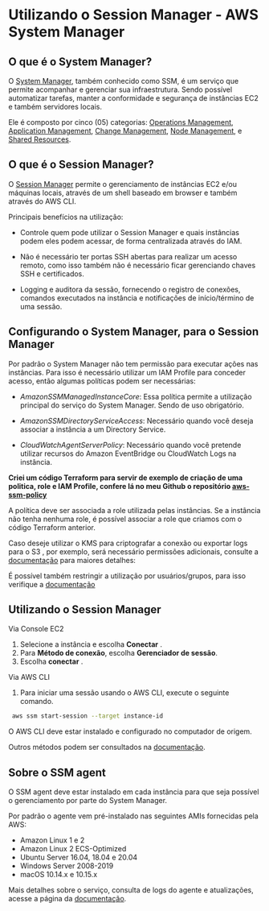 # Utilizando o Session Manager - AWS System Manager

## O que é o System Manager?

O [System Manager](https://aws.amazon.com/pt/systems-manager/), também conhecido como SSM, é um serviço que permite acompanhar e gerenciar sua infraestrutura. Sendo possível automatizar tarefas, manter a conformidade e segurança de instâncias EC2 e também servidores locais.
  
Ele é composto por cinco (05) categorias: [Operations Management](https://docs.aws.amazon.com/systems-manager/latest/userguide/systems-manager-ops-center.html), [Application Management](https://docs.aws.amazon.com/systems-manager/latest/userguide/systems-manager-application-management.html), [Change Management](https://docs.aws.amazon.com/systems-manager/latest/userguide/systems-manager-actions-and-change.html), [Node Management](https://docs.aws.amazon.com/systems-manager/latest/userguide/systems-manager-instances-and-nodes.html), e [Shared Resources](https://docs.aws.amazon.com/systems-manager/latest/userguide/systems-manager-shared-resources.html).

## O que é o Session Manager?

O [Session Manager](https://docs.aws.amazon.com/systems-manager/latest/userguide/session-manager.html#session-manager-benefits) permite o gerenciamento de instâncias EC2 e/ou máquinas locais, através de um shell baseado em browser e também através do AWS CLI.

Principais benefícios na utilização:

- Controle quem pode utilizar o Session Manager e quais instâncias podem eles podem acessar, de forma centralizada através do IAM.

- Não é necessário ter portas SSH abertas para realizar um acesso remoto, como isso também não é necessário ficar gerenciando chaves SSH e certificados.

- Logging e auditora da sessão, fornecendo o registro de conexões, comandos executados na instância e notificações de início/término de uma sessão.

## Configurando o System Manager, para o Session Manager

Por padrão o System Manager não tem permissão para executar ações nas instâncias. Para isso é necessário utilizar um IAM Profile para conceder acesso, então algumas políticas podem ser necessárias:

- *AmazonSSMManagedInstanceCore*: Essa política permite a utilização principal do serviço do System Manager. Sendo de uso obrigatório.

- *AmazonSSMDirectoryServiceAccess*: Necessário quando você deseja associar a instância a um Directory Service.

- *CloudWatchAgentServerPolicy*: Necessário quando você pretende utilizar recursos do Amazon EventBridge ou CloudWatch Logs na instância.

**Criei um código Terraform para servir de exemplo de criação de uma politica, role e IAM Profile, confere lá no meu Github o repositório [aws-ssm-policy](https://github.com/rafaelonline/aws-ssm-policy/)**

A política deve ser associada a role utilizada pelas instâncias. Se a instância não tenha nenhuma role, é possível associar a role que criamos com o código Terraform anterior.

Caso deseje utilizar o KMS para criptografar a conexão ou exportar logs para o S3 , por exemplo, será necessário permissões adicionais, consulte a [documentação](https://docs.aws.amazon.com/systems-manager/latest/userguide/getting-started-create-iam-instance-profile.html) para maiores detalhes:

É possível também restringir a utilização por usuários/grupos, para isso verifique a [documentação](https://docs.aws.amazon.com/systems-manager/latest/userguide/session-manager-getting-started-restrict-access.html)

## Utilizando o Session Manager

Via Console EC2

1. Selecione a instância e escolha **Conectar** .  
2. Para **Método de conexão**, escolha **Gerenciador de sessão**.
3. Escolha **conectar** .

Via AWS CLI

1. Para iniciar uma sessão usando o AWS CLI, execute o seguinte comando.

```sh
 aws ssm start-session --target instance-id
```

O AWS CLI deve estar instalado e configurado no computador de origem.

Outros métodos podem ser consultados na [documentação](https://docs.aws.amazon.com/systems-manager/latest/userguide/session-manager-working-with-sessions-start.html).

## Sobre o SSM agent

O SSM agent deve estar instalado em cada instância para que seja possível o gerenciamento por parte do System Manager.

Por padrão o agente vem pré-instalado nas seguintes AMIs fornecidas pela AWS:

- Amazon Linux 1 e 2
- Amazon Linux 2 ECS-Optimized
- Ubuntu Server 16.04, 18.04 e 20.04
- Windows Server 2008-2019
- macOS 10.14.x e 10.15.x

Mais detalhes sobre o serviço, consulta de logs do agente e atualizações, acesse a página da [documentação](https://docs.aws.amazon.com/systems-manager/latest/userguide/ssm-agent.html).
